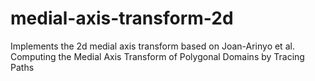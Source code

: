 # medial-axis-transform-2d
Implements the 2d medial axis transform based on Joan-Arinyo et al. Computing the Medial Axis Transform of Polygonal Domains by Tracing Paths
